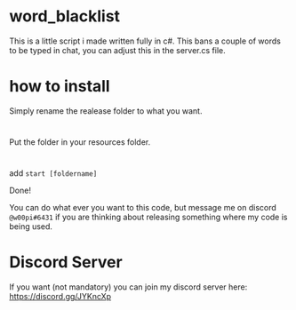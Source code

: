 # word_blacklist

This is a little script i made written fully in c#. This bans a couple of words to be typed in chat, you can adjust this in the server.cs file.

# how to install
Simply rename the realease folder to what you want.
#
Put the folder in your resources folder.
#
add `start [foldername]`

Done!

You can do what ever you want to this code, but message me on discord `@w00pi#6431` if you are thinking about releasing something where my code is being used.

# Discord Server
If you want (not mandatory) you can join my discord server here: https://discord.gg/JYKncXp
